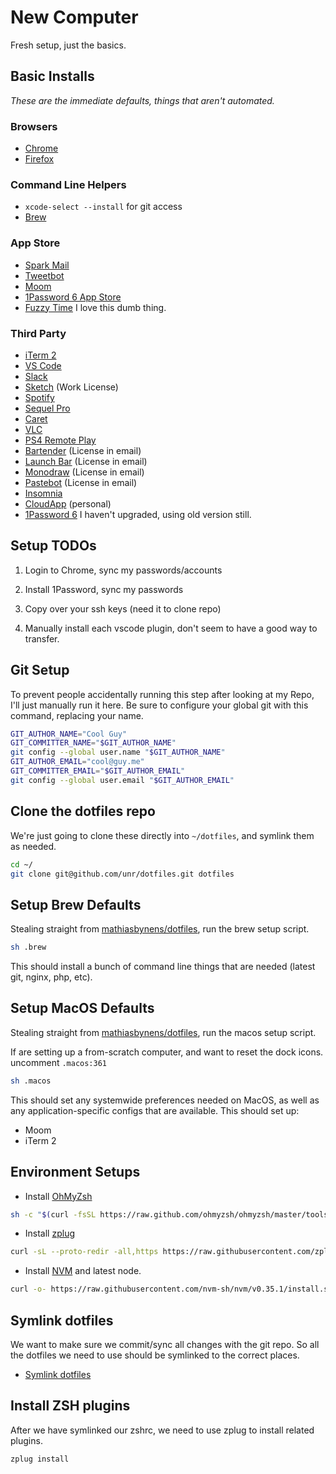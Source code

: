 # New Computer

Fresh setup, just the basics.



## Basic Installs

*These are the immediate defaults, things that aren't automated.*

### Browsers

- [Chrome](https://www.google.com/chrome/)
- [Firefox](https://www.mozilla.org/en-CA/firefox/new/)

### Command Line Helpers

- `xcode-select --install` for git access
- [Brew](https://brew.sh/)

### App Store

- [Spark Mail](https://apps.apple.com/ca/app/spark-email-app-by-readdle/id1176895641?mt=12)
- [Tweetbot](https://apps.apple.com/ca/app/tweetbot-3-for-twitter/id1384080005?mt=12)
- [Moom](https://apps.apple.com/ca/app/moom/id419330170?mt=12)
- [1Password 6 App Store](https://apps.apple.com/ca/app/1password/id443987910?mt=12)
- [Fuzzy Time](https://apps.apple.com/ca/app/fuzzytime/id950297057?mt=12) I love this dumb thing.

### Third Party

- [iTerm 2](https://www.iterm2.com/downloads.html)
- [VS Code](https://code.visualstudio.com/docs/setup/mac)
- [Slack](https://slack.com/intl/en-ca/downloads/mac)
- [Sketch](https://www.sketch.com/get/) (Work License)
- [Spotify](https://www.spotify.com/ca-en/download/mac/)
- [Sequel Pro](https://sequelpro.com/download)
- [Caret](https://caret.io/)
- [VLC](https://www.videolan.org/vlc/download-macosx.html)
- [PS4 Remote Play](https://remoteplay.dl.playstation.net/remoteplay/lang/en/index.html)
- [Bartender](https://www.macbartender.com/) (License in email)
- [Launch Bar](https://www.obdev.at/products/launchbar/download.html) (License in email)
- [Monodraw](https://monodraw.helftone.com/thank-you/) (License in email)
- [Pastebot](https://tapbots.net/pastebot2/Pastebot.dmg) (License in email)
- [Insomnia](https://insomnia.rest/download/)
- [CloudApp](https://www.getcloudapp.com/download/mac) (personal)
- [1Password 6](https://app-updates.agilebits.com/download/OPM4) I haven't upgraded, using old version still.



## Setup TODOs

1. Login to Chrome, sync my passwords/accounts

2. Install 1Password, sync my passwords

3. Copy over your ssh keys (need it to clone repo)

4. Manually install each vscode plugin, don't seem to have a good way to transfer.

## Git Setup

To prevent people accidentally running this step after looking at my Repo, I'll just manually run it here. Be sure to configure your global git with this command, replacing your name.

```bash
GIT_AUTHOR_NAME="Cool Guy"
GIT_COMMITTER_NAME="$GIT_AUTHOR_NAME"
git config --global user.name "$GIT_AUTHOR_NAME"
GIT_AUTHOR_EMAIL="cool@guy.me"
GIT_COMMITTER_EMAIL="$GIT_AUTHOR_EMAIL"
git config --global user.email "$GIT_AUTHOR_EMAIL"
```

## Clone the dotfiles repo

We're just going to clone these directly into `~/dotfiles`, and symlink them as needed.

```bash
cd ~/
git clone git@github.com/unr/dotfiles.git dotfiles
```


## Setup Brew Defaults

Stealing straight from [mathiasbynens/dotfiles](https://github.com/mathiasbynens/dotfiles/blob/master/brew.sh), run the brew setup script.

```bash
sh .brew
```

This should install a bunch of command line things that are needed (latest git, nginx, php, etc).

## Setup MacOS Defaults

Stealing straight from [mathiasbynens/dotfiles](https://github.com/mathiasbynens/dotfiles/blob/master/.macos), run the macos setup script.

If are setting up a from-scratch computer, and want to reset the dock icons. uncomment `.macos:361`

```bash
sh .macos
```

This should set any systemwide preferences needed on MacOS, as well as any application-specific configs that are available. This should set up:

- Moom
- iTerm 2 


## Environment Setups

- Install [OhMyZsh](https://ohmyz.sh/)

```bash
sh -c "$(curl -fsSL https://raw.github.com/ohmyzsh/ohmyzsh/master/tools/install.sh)"
```

- Install [zplug](https://github.com/zplug/zplug)

```bash
curl -sL --proto-redir -all,https https://raw.githubusercontent.com/zplug/installer/master/installer.zsh | zsh
```

- Install [NVM](https://github.com/nvm-sh/nvm) and latest node.

```bash
curl -o- https://raw.githubusercontent.com/nvm-sh/nvm/v0.35.1/install.sh | bash

```

## Symlink dotfiles

We want to make sure we commit/sync all changes with the git repo. So all the dotfiles we need to use should be symlinked to the correct places. 

- [Symlink dotfiles](./SymlinkDotfiles.md)


## Install ZSH plugins

After we have symlinked our zshrc, we need to use zplug to install related plugins.

```bash
zplug install
```
